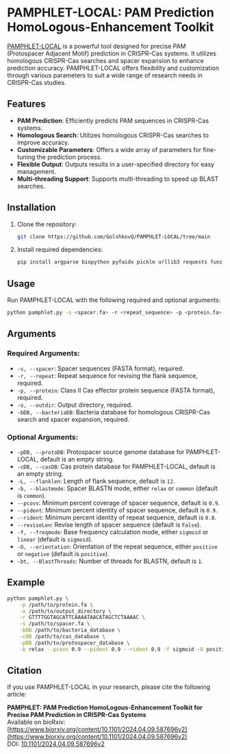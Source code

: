 # PAMPHLET-LOCAL: PAM Prediction HomoLogous-Enhancement Toolkit

[PAMPHLET-LOCAL](https://github.com/GolshkovQ/PAMPHLET-LOCAL/tree/main) is a powerful tool designed for precise PAM (Protospacer Adjacent Motif) prediction in CRISPR-Cas systems. It utilizes homologous CRISPR-Cas searches and spacer expansion to enhance prediction accuracy. PAMPHLET-LOCAL offers flexibility and customization through various parameters to suit a wide range of research needs in CRISPR-Cas studies.

## Features

- **PAM Prediction**: Efficiently predicts PAM sequences in CRISPR-Cas systems.
- **Homologous Search**: Utilizes homologous CRISPR-Cas searches to improve accuracy.
- **Customizable Parameters**: Offers a wide array of parameters for fine-tuning the prediction process.
- **Flexible Output**: Outputs results in a user-specified directory for easy management.
- **Multi-threading Support**: Supports multi-threading to speed up BLAST searches.

## Installation

1. Clone the repository:

    ```bash
    git clone https://github.com/GolshkovQ/PAMPHLET-LOCAL/tree/main
    ```

2. Install required dependencies:

    ```bash
    pip install argparse biopython pyfaidx pickle urllib3 requests func_timeout
    ```

## Usage

Run PAMPHLET-LOCAL with the following required and optional arguments:

```bash
python pamphlet.py -s <spacer.fa> -r <repeat_sequence> -p <protein.fa> -o <output_directory> -bDB <bacteria_database> [options]
```

## Arguments

### Required Arguments:
- `-s, --spacer`: Spacer sequences (FASTA format), required.
- `-r, --repeat`: Repeat sequence for revising the flank sequence, required.
- `-p, --protein`: Class II Cas effector protein sequence (FASTA format), required.
- `-o, --outdir`: Output directory, required.
- `-bDB, --bacteriaDB`: Bacteria database for homologous CRISPR-Cas search and spacer expansion, required.

### Optional Arguments:
- `-pDB, --protoDB`: Protospacer source genome database for PAMPHLET-LOCAL, default is an empty string.
- `-cDB, --casDB`: Cas protein database for PAMPHLET-LOCAL, default is an empty string.
- `-L, --flanklen`: Length of flank sequence, default is `12`.
- `-b, --blastmode`: Spacer BLASTN mode, either `relax` or `common` (default is `common`).
- `--pcovs`: Minimum percent coverage of spacer sequence, default is `0.9`.
- `--pident`: Minimum percent identity of spacer sequence, default is `0.9`.
- `--rident`: Minimum percent identity of repeat sequence, default is `0.8`.
- `--reviseLen`: Revise length of spacer sequence (default is `False`).
- `-f, --freqmode`: Base frequency calculation mode, either `sigmoid` or `linear` (default is `sigmoid`).
- `-O, --orientation`: Orientation of the repeat sequence, either `positive` or `negative` (default is `positive`).
- `-bt, --BlastThreads`: Number of threads for BLASTN, default is `1`.

## Example

```bash
python pamphlet.py \
    -p /path/to/protein.fa \
    -o /path/to/output_directory \
    -r GTTTTGGTAGCATTCAAAATAACATAGCTCTAAAAC \
    -s /path/to/spacer.fa \
    -bDB /path/to/bacteria_database \
    -cDB /path/to/cas_database \
    -pDB /path/to/protospacer_database \
    -b relax --pcovs 0.9 --pident 0.9 --rident 0.9 -f sigmoid -O positive -bt 10
```

## Citation

If you use PAMPHLET-LOCAL in your research, please cite the following article:

**PAMPHLET: PAM Prediction HomoLogous-Enhancement Toolkit for Precise PAM Prediction in CRISPR-Cas Systems**  
Available on bioRxiv: [https://www.biorxiv.org/content/10.1101/2024.04.09.587696v2](https://www.biorxiv.org/content/10.1101/2024.04.09.587696v2)  
DOI: [10.1101/2024.04.09.587696v2](https://doi.org/10.1101/2024.04.09.587696v2)

